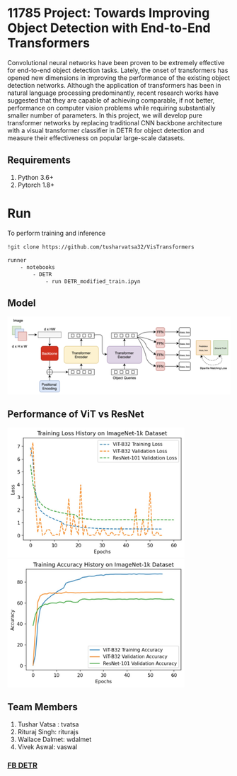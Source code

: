 # 11785 Project: Towards Improving Object Detection with End-to-End Transformers

Convolutional neural networks have been proven to be extremely effective for end-to-end object detection tasks. Lately, the onset of transformers has opened new dimensions in improving the performance of the existing object detection networks. Although the application of transformers has been in natural language processing predominantly, recent research works have suggested that they are capable of achieving comparable, if not better, performance on computer vision problems while requiring substantially smaller number of parameters. In this project, we will develop pure transformer networks by replacing traditional CNN backbone architecture with a visual transformer classifier in DETR for object detection and measure their effectiveness on popular large-scale datasets.

## Requirements
1. Python 3.6+
2. Pytorch 1.8+

# Run

To perform training and inference
```
!git clone https://github.com/tusharvatsa32/VisTransformers
```
```
runner
	- notebooks
		- DETR
			- run DETR_modified_train.ipyn 
```


## Model

![alt text](https://raw.githubusercontent.com/tusharvatsa32/VisTransformers/main/docs/Screen%20Shot%202021-05-06%20at%2011.16.40%20AM.png "model")

## Performance of ViT vs ResNet

<img src="https://raw.githubusercontent.com/tusharvatsa32/VisTransformers/main/docs/plot1.jpeg" alt="drawing" width="400"/> <img src="https://raw.githubusercontent.com/tusharvatsa32/VisTransformers/main/docs/plot2.jpeg" alt="drawing" width="400"/>


## Team Members
1. Tushar Vatsa : tvatsa
2. Rituraj Singh: riturajs
3. Wallace Dalmet: wdalmet
4. Vivek Aswal: vaswal

### [FB DETR](https://github.com/facebookresearch/detr)






